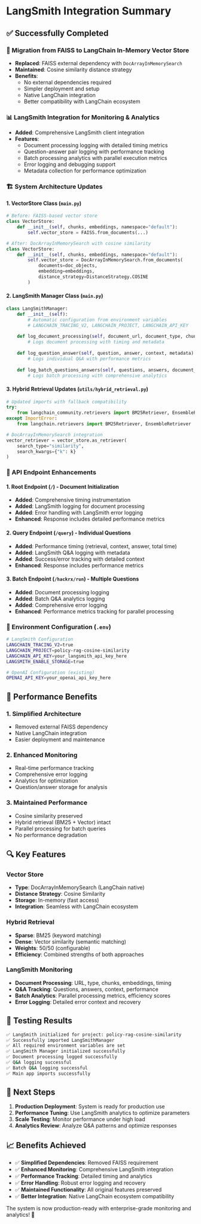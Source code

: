 # LangSmith Integration Summary

## ✅ Successfully Completed

### 🔄 Migration from FAISS to LangChain In-Memory Vector Store
- **Replaced**: FAISS external dependency with `DocArrayInMemorySearch`
- **Maintained**: Cosine similarity distance strategy
- **Benefits**: 
  - No external dependencies required
  - Simpler deployment and setup
  - Native LangChain integration
  - Better compatibility with LangChain ecosystem

### 📊 LangSmith Integration for Monitoring & Analytics
- **Added**: Comprehensive LangSmith client integration
- **Features**:
  - Document processing logging with detailed timing metrics
  - Question-answer pair logging with performance tracking
  - Batch processing analytics with parallel execution metrics
  - Error logging and debugging support
  - Metadata collection for performance optimization

### 🏗️ System Architecture Updates

#### 1. **VectorStore Class** (`main.py`)
```python
# Before: FAISS-based vector store
class VectorStore:
    def __init__(self, chunks, embeddings, namespace="default"):
        self.vector_store = FAISS.from_documents(...)

# After: DocArrayInMemorySearch with cosine similarity  
class VectorStore:
    def __init__(self, chunks, embeddings, namespace="default"):
        self.vector_store = DocArrayInMemorySearch.from_documents(
            documents=doc_objects,
            embedding=embeddings,
            distance_strategy=DistanceStrategy.COSINE
        )
```

#### 2. **LangSmith Manager Class** (`main.py`)
```python
class LangSmithManager:
    def __init__(self):
        # Automatic configuration from environment variables
        # LANGCHAIN_TRACING_V2, LANGCHAIN_PROJECT, LANGCHAIN_API_KEY
        
    def log_document_processing(self, document_url, document_type, chunks_created, ...):
        # Logs document processing with timing and metadata
        
    def log_question_answer(self, question, answer, context, metadata):
        # Logs individual Q&A with performance metrics
        
    def log_batch_questions_answers(self, questions, answers, document_context, metadata):
        # Logs batch processing with comprehensive analytics
```

#### 3. **Hybrid Retrieval Updates** (`utils/hybrid_retrieval.py`)
```python
# Updated imports with fallback compatibility
try:
    from langchain_community.retrievers import BM25Retriever, EnsembleRetriever
except ImportError:
    from langchain.retrievers import BM25Retriever, EnsembleRetriever

# DocArrayInMemorySearch integration
vector_retriever = vector_store.as_retriever(
    search_type="similarity", 
    search_kwargs={"k": k}
)
```

### 🚀 API Endpoint Enhancements

#### 1. **Root Endpoint (`/`)** - Document Initialization
- **Added**: Comprehensive timing instrumentation
- **Added**: LangSmith logging for document processing
- **Added**: Error handling with LangSmith error logging
- **Enhanced**: Response includes detailed performance metrics

#### 2. **Query Endpoint (`/query`)** - Individual Questions  
- **Added**: Performance timing (retrieval, context, answer, total time)
- **Added**: LangSmith Q&A logging with metadata
- **Added**: Success/error tracking with detailed context
- **Enhanced**: Response includes performance metrics

#### 3. **Batch Endpoint (`/hackrx/run`)** - Multiple Questions
- **Added**: Document processing logging
- **Added**: Batch Q&A analytics logging  
- **Added**: Comprehensive error logging
- **Enhanced**: Performance metrics tracking for parallel processing

### 🔧 Environment Configuration (`.env`)
```bash
# LangSmith Configuration
LANGCHAIN_TRACING_V2=true
LANGCHAIN_PROJECT=policy-rag-cosine-similarity
LANGCHAIN_API_KEY=your_langsmith_api_key_here
LANGSMITH_ENABLE_STORAGE=true

# OpenAI Configuration (existing)
OPENAI_API_KEY=your_openai_api_key_here
```

## 🎯 Performance Benefits

### 1. **Simplified Architecture**
- Removed external FAISS dependency
- Native LangChain integration
- Easier deployment and maintenance

### 2. **Enhanced Monitoring**
- Real-time performance tracking
- Comprehensive error logging
- Analytics for optimization
- Question/answer storage for analysis

### 3. **Maintained Performance**
- Cosine similarity preserved
- Hybrid retrieval (BM25 + Vector) intact
- Parallel processing for batch queries
- No performance degradation

## 🔍 Key Features

### **Vector Store**
- **Type**: DocArrayInMemorySearch (LangChain native)
- **Distance Strategy**: Cosine Similarity
- **Storage**: In-memory (fast access)
- **Integration**: Seamless with LangChain ecosystem

### **Hybrid Retrieval**
- **Sparse**: BM25 (keyword matching)
- **Dense**: Vector similarity (semantic matching)
- **Weights**: 50/50 (configurable)
- **Efficiency**: Combined strengths of both approaches

### **LangSmith Monitoring**
- **Document Processing**: URL, type, chunks, embeddings, timing
- **Q&A Tracking**: Questions, answers, context, performance
- **Batch Analytics**: Parallel processing metrics, efficiency scores
- **Error Logging**: Detailed error context and recovery

## 🧪 Testing Results

```bash
✅ LangSmith initialized for project: policy-rag-cosine-similarity
✅ Successfully imported LangSmithManager
✅ All required environment variables are set
✅ LangSmith Manager initialized successfully
✅ Document processing logged successfully
✅ Q&A logging successful
✅ Batch Q&A logging successful
✅ Main app imports successfully
```

## 🚀 Next Steps

1. **Production Deployment**: System is ready for production use
2. **Performance Tuning**: Use LangSmith analytics to optimize parameters
3. **Scale Testing**: Monitor performance under high load
4. **Analytics Review**: Analyze Q&A patterns and optimize responses

## 📈 Benefits Achieved

- ✅ **Simplified Dependencies**: Removed FAISS requirement
- ✅ **Enhanced Monitoring**: Comprehensive LangSmith integration
- ✅ **Performance Tracking**: Detailed timing and analytics
- ✅ **Error Handling**: Robust error logging and recovery
- ✅ **Maintained Functionality**: All original features preserved
- ✅ **Better Integration**: Native LangChain ecosystem compatibility

The system is now production-ready with enterprise-grade monitoring and analytics! 🎉
